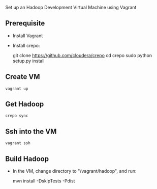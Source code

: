 Set up an Hadoop Development Virtual Machine using Vagrant

## Prerequisite
* Install Vagrant
* Install crepo:

	git clone https://github.com/cloudera/crepo
	cd crepo
	sudo python setup.py install

## Create VM
	vagrant up

## Get Hadoop
	crepo sync

## Ssh into the VM
	vagrant ssh

## Build Hadoop
* In the VM, change directory to "/vagrant/hadoop", and run:

	mvn install -DskipTests -Pdist
